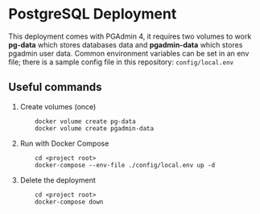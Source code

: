 # PostgreSQL Deployment

This deployment comes with PGAdmin 4, it requires two volumes to work **pg-data** which stores databases data and **pgadmin-data** which stores pgadmin user data. Common environment variables can be set in an env file; there is a sample config file in this repository: `config/local.env`

## Useful commands

1. Create volumes (once)

    ```shell
        docker volume create pg-data
        docker volume create pgadmin-data
    ```

1. Run with Docker Compose

    ```shell
        cd <project root>
        docker-compose --env-file ./config/local.env up -d
    ```

1. Delete the deployment

    ```shell
        cd <project root>
        docker-compose down
    ```

